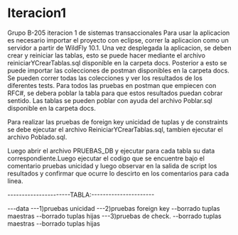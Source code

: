 # Iteracion1
Grupo B-205 iteracion 1 de sistemas transaccionales
Para usar la aplicacion es necesario importar el proyecto con eclipse, correr la aplicacion como un servidor a partir de
WildFly 10.1.
Una vez desplegada la aplicacion, se deben crear y reiniciar las tablas, esto se puede hacer mediante el archivo 
reiniciarYCrearTablas.sql disponible en la carpeta docs.
Posterior a esto se puede importar las colecciones de postman disponibles en la carpeta docs.
Se pueden correr todas las colecciones y ver los resultados de los diferentes tests.
Para todos las pruebas en postman que empiecen con RFC#, se debera poblar la tabla para que estos resultados 
puedan cobrar sentido. Las tablas se pueden poblar con ayuda del archivo Poblar.sql disponible en la carpeta docs.




Para realizar las pruebas de foreign key unicidad de tuplas y de constraints se debe ejecutar el archivo ReiniciarYCrearTablas.sql, tambien ejecutar el archivo Poblado.sql.


Luego abrir el archivo PRUEBAS_DB y ejecutar para cada tabla su data correspondiente.Luego ejecutar el codigo que se encuentre bajo el comentario pruebas unicidad y luego observar en la salida de script los resultados y confirmar que ocurre lo descirto en los comentarios para cada linea.


----------------------TABLA:----------------------

---data
---1)pruebas unicidad
---2)pruebas foreign key
--borrado tuplas maestras
--borrado tuplas hijas
---3)pruebas de  check.
--borrado tuplas maestras
--borrado tuplas hijas


